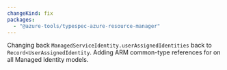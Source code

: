 ```yaml
---
changeKind: fix
packages:
  - "@azure-tools/typespec-azure-resource-manager"
---
```


Changing back `ManagedServiceIdentity.userAssignedIdentities` back to `Record<UserAssignedIdentity`. Adding ARM common-type references for on all Managed Identity models.
